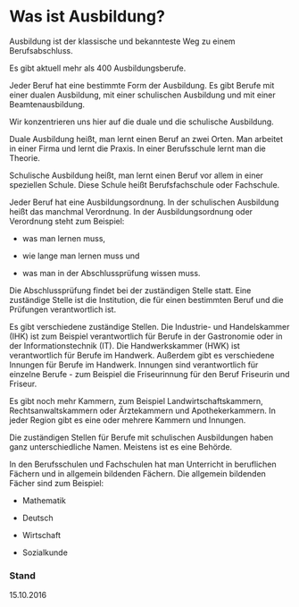 # Was ist Ausbildung?

Ausbildung ist der klassische und bekannteste Weg zu einem Berufsabschluss.

Es gibt aktuell mehr als 400 Ausbildungsberufe.

Jeder Beruf hat eine bestimmte Form der Ausbildung. Es gibt Berufe mit einer dualen Ausbildung, mit einer schulischen Ausbildung und mit einer Beamtenausbildung.

Wir konzentrieren uns hier auf die duale und die schulische Ausbildung.

Duale Ausbildung heißt, man lernt einen Beruf an zwei Orten. Man arbeitet in einer Firma und lernt die Praxis. In einer Berufsschule lernt man die Theorie.

Schulische Ausbildung heißt, man lernt einen Beruf vor allem in einer speziellen Schule. Diese Schule heißt Berufsfachschule oder Fachschule.

Jeder Beruf hat eine Ausbildungsordnung. In der schulischen Ausbildung heißt das manchmal Verordnung. In der Ausbildungsordnung oder Verordnung steht zum Beispiel:

* was man lernen muss,

* wie lange man lernen muss und

* was man in der Abschlussprüfung wissen muss.


Die Abschlussprüfung findet bei der zuständigen Stelle statt. Eine zuständige Stelle ist die Institution, die für einen bestimmten Beruf und die Prüfungen verantwortlich ist.

Es gibt verschiedene zuständige Stellen. Die Industrie- und Handelskammer \(IHK\) ist zum Beispiel verantwortlich für Berufe in der Gastronomie oder in der Informationstechnik \(IT\). Die Handwerkskammer \(HWK\) ist verantwortlich für Berufe im Handwerk. Außerdem gibt es verschiedene Innungen für Berufe im Handwerk. Innungen sind verantwortlich für einzelne Berufe - zum Beispiel die Friseurinnung für den Beruf Friseurin und Friseur.

Es gibt noch mehr Kammern, zum Beispiel Landwirtschaftskammern, Rechtsanwaltskammern oder Ärztekammern und Apothekerkammern. In jeder Region gibt es eine oder mehrere Kammern und Innungen.

Die zuständigen Stellen für Berufe mit schulischen Ausbildungen haben ganz unterschiedliche Namen. Meistens ist es eine Behörde.

In den Berufsschulen und Fachschulen hat man Unterricht in beruflichen Fächern und in allgemein bildenden Fächern. Die allgemein bildenden Fächer sind zum Beispiel:

* Mathematik

* Deutsch

* Wirtschaft

* Sozialkunde


### Stand

15.10.2016

